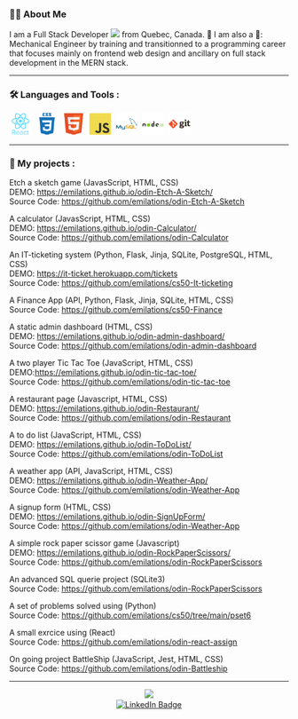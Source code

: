 ### 👨‍💻 About Me
I am a Full Stack Developer <img src="https://media.giphy.com/media/WUlplcMpOCEmTGBtBW/giphy.gif" width="30"> from Quebec, Canada. :telescope: I am also a 🔧: Mechanical Engineer by training and  transitionned to a programming career that focuses mainly on frontend web design and ancillary on full stack development in the MERN stack.

---

### :hammer_and_wrench: Languages and Tools :
<div>
  <img src="https://github.com/devicons/devicon/blob/master/icons/react/react-original-wordmark.svg" title="React" alt="React" width="40" height="40"/>&nbsp;
  <img src="https://github.com/devicons/devicon/blob/master/icons/css3/css3-plain-wordmark.svg"  title="CSS3" alt="CSS" width="40" height="40"/>&nbsp;
  <img src="https://github.com/devicons/devicon/blob/master/icons/html5/html5-original.svg" title="HTML5" alt="HTML" width="40" height="40"/>&nbsp;
  <img src="https://github.com/devicons/devicon/blob/master/icons/javascript/javascript-original.svg" title="JavaScript" alt="JavaScript" width="40" height="40"/>&nbsp;
  <img src="https://github.com/devicons/devicon/blob/master/icons/mysql/mysql-original-wordmark.svg" title="MySQL"  alt="MySQL" width="40" height="40"/>&nbsp;
  <img src="https://github.com/devicons/devicon/blob/master/icons/nodejs/nodejs-original-wordmark.svg" title="NodeJS" alt="NodeJS" width="40" height="40"/>&nbsp;
  <img src="https://github.com/devicons/devicon/blob/master/icons/git/git-original-wordmark.svg" title="Git" **alt="Git" width="40" height="40"/>
</div>

---

### 📁 My projects :

Etch a sketch game (JavasScript, HTML, CSS) <br/>
DEMO: https://emilations.github.io/odin-Etch-A-Sketch/ <br/>
Source Code: https://github.com/emilations/odin-Etch-A-Sketch

A calculator (JavasScript, HTML, CSS) <br/>
DEMO: https://emilations.github.io/odin-Calculator/ <br/>
Source Code: https://github.com/emilations/odin-Calculator

An IT-ticketing system (Python, Flask, Jinja, SQLite, PostgreSQL, HTML, CSS) <br/>
DEMO: https://it-ticket.herokuapp.com/tickets <br/>
Source Code: https://github.com/emilations/cs50-It-ticketing

A Finance App (API, Python, Flask, Jinja, SQLite, HTML, CSS) <br/>
Source Code: https://github.com/emilations/cs50-Finance

A static admin dashboard (HTML, CSS) <br/>
DEMO: https://emilations.github.io/odin-admin-dashboard/ <br/>
Source Code: https://github.com/emilations/odin-admin-dashboard

A two player Tic Tac Toe (JavaScript, HTML, CSS) <br/>
DEMO:https://emilations.github.io/odin-tic-tac-toe/ <br/>
Source Code: https://github.com/emilations/odin-tic-tac-toe

A restaurant page (Javascript, HTML, CSS) <br/>
DEMO: https://emilations.github.io/odin-Restaurant/ <br/>
Source Code: https://github.com/emilations/odin-Restaurant

A to do list (JavaScript, HTML, CSS) <br/>
DEMO: https://emilations.github.io/odin-ToDoList/ <br/>
Source Code: https://github.com/emilations/odin-ToDoList

A weather app (API, JavaScript, HTML, CSS) <br/>
DEMO: https://emilations.github.io/odin-Weather-App/ <br/>
Source Code: https://github.com/emilations/odin-Weather-App

A signup form (HTML, CSS) <br/>
DEMO: https://emilations.github.io/odin-SignUpForm/ <br/>
Source Code: https://github.com/emilations/odin-Weather-App

A simple rock paper scissor game (Javascript) <br/>
DEMO: https://emilations.github.io/odin-RockPaperScissors/ <br/>
Source Code: https://github.com/emilations/odin-RockPaperScissors

An advanced SQL querie project (SQLite3) <br/>
Source Code: https://github.com/emilations/odin-RockPaperScissors

A set of problems solved using (Python) <br/>
Source Code: https://github.com/emilations/cs50/tree/main/pset6

A small exrcice using (React) <br/>
Source Code: https://github.com/emilations/odin-react-assign

On going project BattleShip (JavaScript, Jest, HTML, CSS) <br/>
Source Code: https://github.com/emilations/odin-Battleship

---

<div id="header" align="center">
  <img src="https://media.giphy.com/media/dMLmQfCO7lCA2gX3tw/giphy.gif" width="100"/>
  <div id="badges">
    <a href="https://www.linkedin.com/in/emilemouannes/">
      <img src="https://img.shields.io/badge/LinkedIn-blue?style=for-the-badge&logo=linkedin&logoColor=white" alt="LinkedIn Badge"/>
    </a>
  </div>
</div>


